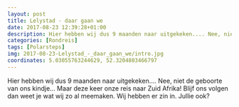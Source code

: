 ```yaml
---
layout: post
title: Lelystad - daar gaan we
date: 2017-08-23 12:39:28+01:00
description: Hier hebben wij dus 9 maanden naar uitgekeken.... Nee, niet de geboorte van ons kindje... Maar deze keer onze reis naar Zuid Afrika! Blijf ons volgen dan weet je wat wij zo al meemaken. Wij hebben er zin in. Jullie ook? 
categories: [Rondreis]
tags: [Polarsteps]
img: 2017-08-23-Lelystad_-_daar_gaan_we/intro.jpg
coordinates: 5.03055763244629, 52.3204803466797
---
```

Hier hebben wij dus 9 maanden naar uitgekeken.... Nee, niet de geboorte van ons kindje... Maar deze keer onze reis naar Zuid Afrika! Blijf ons volgen dan weet je wat wij zo al meemaken. Wij hebben er zin in. Jullie ook? 
